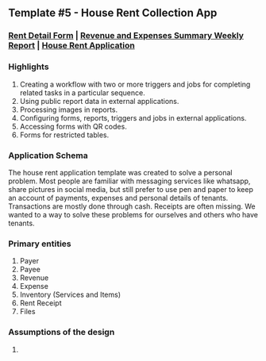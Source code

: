 ## Template #5 - House Rent Collection App                    
     
### [Rent Detail Form](https://app1.cliosight.com/app/forms//show/public?noNavbar=true)  |   [Revenue and Expenses Summary Weekly Report](https://app1.cliosight.com/app/reports//show/public?noNavbar=true)  | [House Rent Application](https://app1.cliosight.com/app/applications//show)            

### Highlights      
1. Creating a workflow with two or more triggers and jobs for completing related tasks in a particular sequence.  
2. Using public report data in external applications.
3. Processing images in reports.  
4. Configuring forms, reports, triggers and jobs in external applications.  
5. Accessing forms with QR codes.
6. Forms for restricted tables.   

### Application Schema    
The house rent application template was created to solve a personal problem. Most people are familiar with messaging services like whatsapp, share pictures in social media, but still prefer to use pen and paper to keep an account of  payments, expenses and personal details of tenants. Transactions are mostly done through cash. Receipts are often missing. We wanted to a way to solve these problems for ourselves and others who have tenants.   

### Primary entities
1. Payer       
2. Payee     
3. Revenue       
4. Expense        
5. Inventory (Services and Items)             
6. Rent Receipt       
7. Files    

### Assumptions of the design     
1.    

